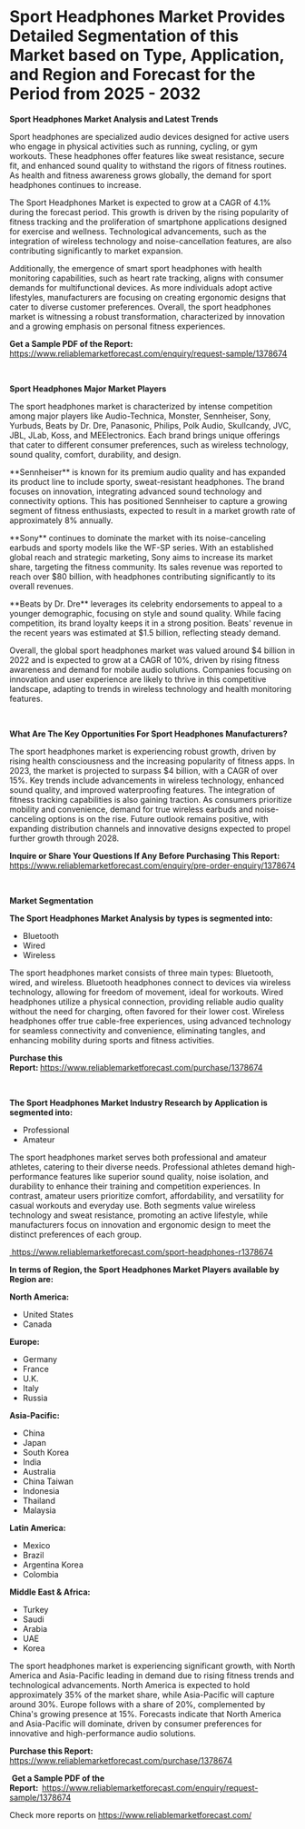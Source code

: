 <p><h1>Sport Headphones Market Provides Detailed Segmentation of this Market based on Type, Application, and Region and Forecast for the Period from 2025 - 2032</h1></p><p><strong>Sport Headphones Market Analysis and Latest Trends</strong></p>
<p><p>Sport headphones are specialized audio devices designed for active users who engage in physical activities such as running, cycling, or gym workouts. These headphones offer features like sweat resistance, secure fit, and enhanced sound quality to withstand the rigors of fitness routines. As health and fitness awareness grows globally, the demand for sport headphones continues to increase.</p><p>The Sport Headphones Market is expected to grow at a CAGR of 4.1% during the forecast period. This growth is driven by the rising popularity of fitness tracking and the proliferation of smartphone applications designed for exercise and wellness. Technological advancements, such as the integration of wireless technology and noise-cancellation features, are also contributing significantly to market expansion. </p><p>Additionally, the emergence of smart sport headphones with health monitoring capabilities, such as heart rate tracking, aligns with consumer demands for multifunctional devices. As more individuals adopt active lifestyles, manufacturers are focusing on creating ergonomic designs that cater to diverse customer preferences. Overall, the sport headphones market is witnessing a robust transformation, characterized by innovation and a growing emphasis on personal fitness experiences.</p></p>
<p><strong>Get a Sample PDF of the Report:&nbsp;</strong> <a href="https://www.reliablemarketforecast.com/enquiry/request-sample/1378674?utm_campaign=1140&utm_medium=2&utm_source=Github&utm_content=ia&utm_term=05022025&utm_id=sport-headphones">https://www.reliablemarketforecast.com/enquiry/request-sample/1378674</a></p>
<p>&nbsp;</p>
<p><strong>Sport Headphones Major Market Players</strong></p>
<p><p>The sport headphones market is characterized by intense competition among major players like Audio-Technica, Monster, Sennheiser, Sony, Yurbuds, Beats by Dr. Dre, Panasonic, Philips, Polk Audio, Skullcandy, JVC, JBL, JLab, Koss, and MEElectronics. Each brand brings unique offerings that cater to different consumer preferences, such as wireless technology, sound quality, comfort, durability, and design.</p><p>**Sennheiser** is known for its premium audio quality and has expanded its product line to include sporty, sweat-resistant headphones. The brand focuses on innovation, integrating advanced sound technology and connectivity options. This has positioned Sennheiser to capture a growing segment of fitness enthusiasts, expected to result in a market growth rate of approximately 8% annually.</p><p>**Sony** continues to dominate the market with its noise-canceling earbuds and sporty models like the WF-SP series. With an established global reach and strategic marketing, Sony aims to increase its market share, targeting the fitness community. Its sales revenue was reported to reach over $80 billion, with headphones contributing significantly to its overall revenues.</p><p>**Beats by Dr. Dre** leverages its celebrity endorsements to appeal to a younger demographic, focusing on style and sound quality. While facing competition, its brand loyalty keeps it in a strong position. Beats' revenue in the recent years was estimated at $1.5 billion, reflecting steady demand.</p><p>Overall, the global sport headphones market was valued around $4 billion in 2022 and is expected to grow at a CAGR of 10%, driven by rising fitness awareness and demand for mobile audio solutions. Companies focusing on innovation and user experience are likely to thrive in this competitive landscape, adapting to trends in wireless technology and health monitoring features.</p></p>
<p>&nbsp;</p>
<p><strong>What Are The Key Opportunities For Sport Headphones Manufacturers?</strong></p>
<p><p>The sport headphones market is experiencing robust growth, driven by rising health consciousness and the increasing popularity of fitness apps. In 2023, the market is projected to surpass $4 billion, with a CAGR of over 15%. Key trends include advancements in wireless technology, enhanced sound quality, and improved waterproofing features. The integration of fitness tracking capabilities is also gaining traction. As consumers prioritize mobility and convenience, demand for true wireless earbuds and noise-canceling options is on the rise. Future outlook remains positive, with expanding distribution channels and innovative designs expected to propel further growth through 2028.</p></p>
<p><strong>Inquire or Share Your Questions If Any Before Purchasing This Report:</strong> <a href="https://www.reliablemarketforecast.com/enquiry/pre-order-enquiry/1378674?utm_campaign=1140&utm_medium=2&utm_source=Github&utm_content=ia&utm_term=05022025&utm_id=sport-headphones">https://www.reliablemarketforecast.com/enquiry/pre-order-enquiry/1378674</a></p>
<p>&nbsp;</p>
<p><strong>Market Segmentation</strong></p>
<p><strong>The Sport Headphones Market Analysis by types is segmented into:</strong></p>
<p><ul><li>Bluetooth</li><li>Wired</li><li>Wireless</li></ul></p>
<p><p>The sport headphones market consists of three main types: Bluetooth, wired, and wireless. Bluetooth headphones connect to devices via wireless technology, allowing for freedom of movement, ideal for workouts. Wired headphones utilize a physical connection, providing reliable audio quality without the need for charging, often favored for their lower cost. Wireless headphones offer true cable-free experiences, using advanced technology for seamless connectivity and convenience, eliminating tangles, and enhancing mobility during sports and fitness activities.</p></p>
<p><strong>Purchase this Report:&nbsp;</strong><a href="https://www.reliablemarketforecast.com/purchase/1378674?utm_campaign=1140&utm_medium=2&utm_source=Github&utm_content=ia&utm_term=05022025&utm_id=sport-headphones">https://www.reliablemarketforecast.com/purchase/1378674</a></p>
<p>&nbsp;</p>
<p><strong>The Sport Headphones Market Industry Research by Application is segmented into:</strong></p>
<p><ul><li>Professional</li><li>Amateur</li></ul></p>
<p><p>The sport headphones market serves both professional and amateur athletes, catering to their diverse needs. Professional athletes demand high-performance features like superior sound quality, noise isolation, and durability to enhance their training and competition experiences. In contrast, amateur users prioritize comfort, affordability, and versatility for casual workouts and everyday use. Both segments value wireless technology and sweat resistance, promoting an active lifestyle, while manufacturers focus on innovation and ergonomic design to meet the distinct preferences of each group.</p></p>
<p><a href="https://www.reliablemarketforecast.com/sport-headphones-r1378674?utm_campaign=1140&utm_medium=2&utm_source=Github&utm_content=ia&utm_term=05022025&utm_id=sport-headphones">&nbsp;https://www.reliablemarketforecast.com/sport-headphones-r1378674</a></p>
<p><strong>In terms of Region, the Sport Headphones Market Players available by Region are:</strong></p>
<p>
    <p> <strong> North America: </strong>
        <ul>
            <li>United States</li>
            <li>Canada</li>
        </ul>
        </p> 
    <p> <strong> Europe: </strong>
        <ul>
            <li>Germany</li>
            <li>France</li>
            <li>U.K.</li>
            <li>Italy</li>
            <li>Russia</li>
        </ul>
        </p> 
    <p> <strong> Asia-Pacific: </strong>
        <ul>
            <li>China</li>
            <li>Japan</li>
            <li>South Korea</li>
            <li>India</li>
            <li>Australia</li>
            <li>China Taiwan</li>
            <li>Indonesia</li>
            <li>Thailand</li>
            <li>Malaysia</li>
        </ul>
        </p> 
    <p> <strong> Latin America: </strong>
        <ul>
            <li>Mexico</li>
            <li>Brazil</li>
            <li>Argentina Korea</li>
            <li>Colombia</li>
        </ul>
        </p> 
    <p> <strong> Middle East & Africa: </strong>
        <ul>
            <li>Turkey</li>
            <li>Saudi</li>
            <li>Arabia</li>
            <li>UAE</li>
            <li>Korea</li>
        </ul>
    </p>
    </p>
<p><p>The sport headphones market is experiencing significant growth, with North America and Asia-Pacific leading in demand due to rising fitness trends and technological advancements. North America is expected to hold approximately 35% of the market share, while Asia-Pacific will capture around 30%. Europe follows with a share of 20%, complemented by China's growing presence at 15%. Forecasts indicate that North America and Asia-Pacific will dominate, driven by consumer preferences for innovative and high-performance audio solutions.</p></p>
<p><strong>Purchase this Report: </strong><a href="https://www.reliablemarketforecast.com/purchase/1378674?utm_campaign=1140&utm_medium=2&utm_source=Github&utm_content=ia&utm_term=05022025&utm_id=sport-headphones">https://www.reliablemarketforecast.com/purchase/1378674</a></p>
<p>&nbsp;<strong>Get a Sample PDF of the Report:&nbsp;&nbsp;</strong><a href="https://www.reliablemarketforecast.com/enquiry/request-sample/1378674?utm_campaign=1140&utm_medium=2&utm_source=Github&utm_content=ia&utm_term=05022025&utm_id=sport-headphones">https://www.reliablemarketforecast.com/enquiry/request-sample/1378674</a></p>
<p><strong></strong></p>
<p>Check more reports on <a href="https://www.reliablemarketforecast.com/?utm_campaign=1140&utm_medium=2&utm_source=Github&utm_content=ia&utm_term=05022025&utm_id=sport-headphones">https://www.reliablemarketforecast.com/</a></p>